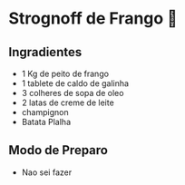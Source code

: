 # Strognoff de Frango :chicken:

## Ingradientes

- 1 Kg de peito de frango
- 1 tablete de caldo de galinha
- 3 colheres de sopa de oleo
- 2 latas de creme de leite
- champignon
- Batata Plalha



## Modo de Preparo

+ Nao sei fazer













